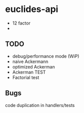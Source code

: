 # euclides-api
- 12 factor
- 
## TODO
- debug/performance mode (WiP)
- naive Ackermann
- optimized Ackerman
- Ackerman TEST
- Factorial test
## Bugs
code duplication in handlers/tests
